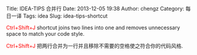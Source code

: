 Title: IDEA-TIPS 合并行
Date: 2013-12-05 19:38
Author: chengz
Category: 每日一译
Tags: idea
Slug: idea-tips-shortcut

<span style="color: #ff0000;">Ctrl+Shift+J</span> shortcut joins two
lines into one and removes unnecessary space to match your code style.

<span style="color: #ff0000;">Ctrl+Shift+J</span>
把两行合并为一行并且移除不需要的空格使之符合你的代码风格.

